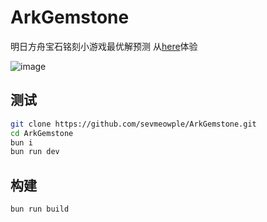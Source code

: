 # ArkGemstone

明日方舟宝石铭刻小游戏最优解预测
从[here](https://sevmeowple.github.io/ArkGemstone/)体验

![image](https://github.com/user-attachments/assets/d5bfdafa-96ea-4832-bb18-d0c0cb03276e)


## 测试

```sh
git clone https://github.com/sevmeowple/ArkGemstone.git
cd ArkGemstone
bun i
bun run dev
```

## 构建

```sh
bun run build
```
